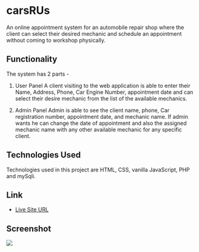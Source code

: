 # carsRUs
An online appointment system for an automobile repair shop 
where the client can select their desired mechanic and schedule an appointment without coming to workshop physically.


## Functionality

The system has 2 parts -

1. User Panel
A client visiting to the web application is able to enter their Name, 
Address, Phone, Car Engine Number, appointment date and 
can select their desire mechanic from the list of the available mechanics. 

2. Admin Panel
Admin is able to see the client name, phone, Car 
registration number, appointment date, and mechanic name.
If admin wants he can change the date of appointment and also the assigned 
mechanic name with any other available mechanic for any specific client.

## Technologies Used

Technologies used in this project are HTML, CSS, vanilla JavaScript, PHP and mySqli.

## Link

- [Live Site URL](carsrus.epizy.com)

## Screenshot

![](./assets/img/screenshot.PNG)
